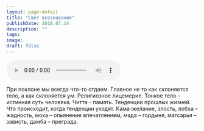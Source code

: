 ```yaml
---
layout: page-detail
title: "Свет осознавания"
publishDate: 2018.07.14
description: ""
tags:
image:
draft: false
---
```


<audio title="2018.07.14 - Свет осознавания.mp3" src="https://filer-api.advayta.org/v1.0/public/files/73087" controls=""></audio>

 При поклоне мы всегда что-то отдаем. Главное не то как склоняется тело, а как склоняется ум. Религиозное лицемерие. Тонкое тело – истинная суть человека. Читта - память. Тенденции прошлых жизней. Что происходит, когда тенденции уходят. Кама-желание, злость, лобха – жадность, моха – опьянение впечатлением, мада – гордыня, матсарья – зависть, дамба – преграда. 

  

